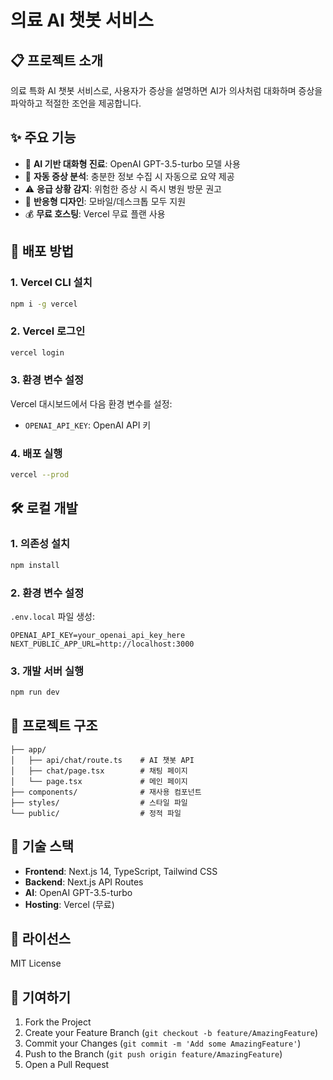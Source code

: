# 의료 AI 챗봇 서비스

## 📋 프로젝트 소개

의료 특화 AI 챗봇 서비스로, 사용자가 증상을 설명하면 AI가 의사처럼 대화하며 증상을 파악하고 적절한 조언을 제공합니다.

## ✨ 주요 기능

- 🤖 **AI 기반 대화형 진료**: OpenAI GPT-3.5-turbo 모델 사용
- 🎯 **자동 증상 분석**: 충분한 정보 수집 시 자동으로 요약 제공
- ⚠️ **응급 상황 감지**: 위험한 증상 시 즉시 병원 방문 권고
- 📱 **반응형 디자인**: 모바일/데스크톱 모두 지원
- 💰 **무료 호스팅**: Vercel 무료 플랜 사용

## 🚀 배포 방법

### 1. Vercel CLI 설치
```bash
npm i -g vercel
```

### 2. Vercel 로그인
```bash
vercel login
```

### 3. 환경 변수 설정
Vercel 대시보드에서 다음 환경 변수를 설정:
- `OPENAI_API_KEY`: OpenAI API 키

### 4. 배포 실행
```bash
vercel --prod
```

## 🛠️ 로컬 개발

### 1. 의존성 설치
```bash
npm install
```

### 2. 환경 변수 설정
`.env.local` 파일 생성:
```env
OPENAI_API_KEY=your_openai_api_key_here
NEXT_PUBLIC_APP_URL=http://localhost:3000
```

### 3. 개발 서버 실행
```bash
npm run dev
```

## 📁 프로젝트 구조

```
├── app/
│   ├── api/chat/route.ts    # AI 챗봇 API
│   ├── chat/page.tsx        # 채팅 페이지
│   └── page.tsx             # 메인 페이지
├── components/              # 재사용 컴포넌트
├── styles/                  # 스타일 파일
└── public/                  # 정적 파일
```

## 🔧 기술 스택

- **Frontend**: Next.js 14, TypeScript, Tailwind CSS
- **Backend**: Next.js API Routes
- **AI**: OpenAI GPT-3.5-turbo
- **Hosting**: Vercel (무료)

## 📄 라이선스

MIT License

## 🤝 기여하기

1. Fork the Project
2. Create your Feature Branch (`git checkout -b feature/AmazingFeature`)
3. Commit your Changes (`git commit -m 'Add some AmazingFeature'`)
4. Push to the Branch (`git push origin feature/AmazingFeature`)
5. Open a Pull Request 
